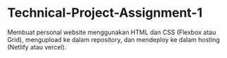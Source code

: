 # Technical-Project-Assignment-1
Membuat personal website menggunakan HTML dan CSS (Flexbox atau Grid), mengupload ke dalam repository, dan mendeploy ke dalam hosting (Netlify atau vercel).
